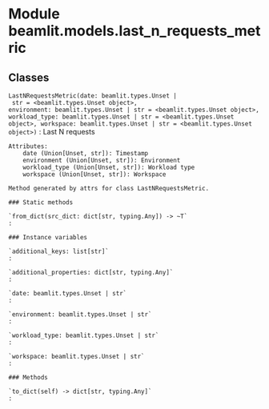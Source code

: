 Module beamlit.models.last_n_requests_metric
============================================

Classes
-------

`LastNRequestsMetric(date: beamlit.types.Unset | str = <beamlit.types.Unset object>, environment: beamlit.types.Unset | str = <beamlit.types.Unset object>, workload_type: beamlit.types.Unset | str = <beamlit.types.Unset object>, workspace: beamlit.types.Unset | str = <beamlit.types.Unset object>)`
:   Last N requests
    
    Attributes:
        date (Union[Unset, str]): Timestamp
        environment (Union[Unset, str]): Environment
        workload_type (Union[Unset, str]): Workload type
        workspace (Union[Unset, str]): Workspace
    
    Method generated by attrs for class LastNRequestsMetric.

    ### Static methods

    `from_dict(src_dict: dict[str, typing.Any]) ‑> ~T`
    :

    ### Instance variables

    `additional_keys: list[str]`
    :

    `additional_properties: dict[str, typing.Any]`
    :

    `date: beamlit.types.Unset | str`
    :

    `environment: beamlit.types.Unset | str`
    :

    `workload_type: beamlit.types.Unset | str`
    :

    `workspace: beamlit.types.Unset | str`
    :

    ### Methods

    `to_dict(self) ‑> dict[str, typing.Any]`
    :